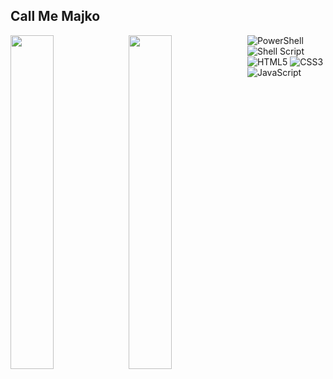 ## Call Me Majko

<img align="left" width="37%" src="https://github-readme-stats.vercel.app/api?username=MajkoAutomato&show_icons=true&theme=tokyonight" />
<img align="left" width="37%" src="https://github-readme-stats.vercel.app/api/top-langs/?username=MajkoAutomato&layout=compact" />

![PowerShell](https://img.shields.io/badge/PowerShell-%235391FE.svg?style=for-the-badge&logo=powershell&logoColor=white)
![Shell Script](https://img.shields.io/badge/shell_script-%23121011.svg?style=for-the-badge&logo=gnu-bash&logoColor=white)
![HTML5](https://img.shields.io/badge/html5-%23E34F26.svg?style=for-the-badge&logo=html5&logoColor=white)
![CSS3](https://img.shields.io/badge/css3-%231572B6.svg?style=for-the-badge&logo=css3&logoColor=white)
![JavaScript](https://img.shields.io/badge/javascript-%23323330.svg?style=for-the-badge&logo=javascript&logoColor=%23F7DF1E)
